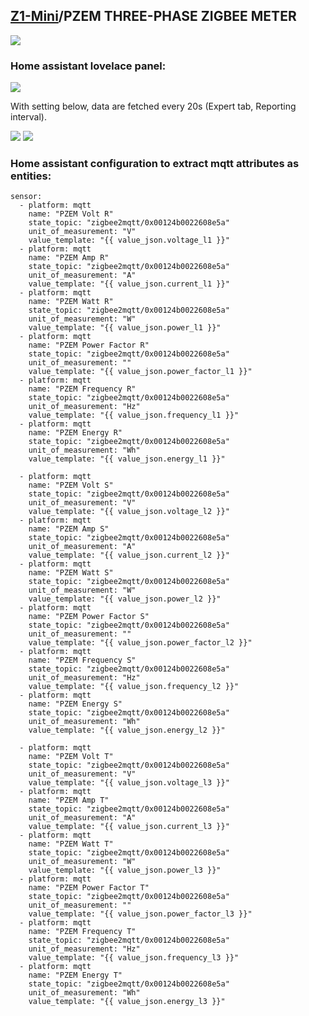 ## [Z1-Mini](https://gio-dot.github.io/Z1-Mini/)/PZEM THREE-PHASE ZIGBEE METER

<img src="https://github.com/Gio-dot/Z1-Mini/blob/gh-pages/images/Z1%20Mini-3xPZEM-016_bb-900PX.png?raw=true">

### Home assistant lovelace panel:

<img src="https://github.com/Gio-dot/Z1-Mini/blob/gh-pages/images/PZEM-Zigbee-trifase-lovelace.png?raw=true">

With setting below, data are fetched every 20s (Expert tab, Reporting interval).

<img src="https://github.com/Gio-dot/Z1-Mini/blob/gh-pages/images/Firmware%20configurator%203xpzem.png?raw=true">

<img src="https://github.com/Gio-dot/Z1-Mini/blob/gh-pages/images/Firmware%20configurator%203xpzem-expert.png?raw=true">

### Home assistant configuration to extract mqtt attributes as entities:

 ```
 sensor:
   - platform: mqtt
     name: "PZEM Volt R"
     state_topic: "zigbee2mqtt/0x00124b0022608e5a"
     unit_of_measurement: "V"
     value_template: "{{ value_json.voltage_l1 }}"
   - platform: mqtt
     name: "PZEM Amp R"
     state_topic: "zigbee2mqtt/0x00124b0022608e5a"
     unit_of_measurement: "A"
     value_template: "{{ value_json.current_l1 }}"
   - platform: mqtt
     name: "PZEM Watt R"
     state_topic: "zigbee2mqtt/0x00124b0022608e5a"
     unit_of_measurement: "W"
     value_template: "{{ value_json.power_l1 }}"
   - platform: mqtt
     name: "PZEM Power Factor R"
     state_topic: "zigbee2mqtt/0x00124b0022608e5a"
     unit_of_measurement: ""
     value_template: "{{ value_json.power_factor_l1 }}"
   - platform: mqtt
     name: "PZEM Frequency R"
     state_topic: "zigbee2mqtt/0x00124b0022608e5a"
     unit_of_measurement: "Hz"
     value_template: "{{ value_json.frequency_l1 }}" 
   - platform: mqtt
     name: "PZEM Energy R"
     state_topic: "zigbee2mqtt/0x00124b0022608e5a"
     unit_of_measurement: "Wh"
     value_template: "{{ value_json.energy_l1 }}"  

   - platform: mqtt
     name: "PZEM Volt S"
     state_topic: "zigbee2mqtt/0x00124b0022608e5a"
     unit_of_measurement: "V"
     value_template: "{{ value_json.voltage_l2 }}"
   - platform: mqtt
     name: "PZEM Amp S"
     state_topic: "zigbee2mqtt/0x00124b0022608e5a"
     unit_of_measurement: "A"
     value_template: "{{ value_json.current_l2 }}"
   - platform: mqtt
     name: "PZEM Watt S"
     state_topic: "zigbee2mqtt/0x00124b0022608e5a"
     unit_of_measurement: "W"
     value_template: "{{ value_json.power_l2 }}"
   - platform: mqtt
     name: "PZEM Power Factor S"
     state_topic: "zigbee2mqtt/0x00124b0022608e5a"
     unit_of_measurement: ""
     value_template: "{{ value_json.power_factor_l2 }}"
   - platform: mqtt
     name: "PZEM Frequency S"
     state_topic: "zigbee2mqtt/0x00124b0022608e5a"
     unit_of_measurement: "Hz"
     value_template: "{{ value_json.frequency_l2 }}" 
   - platform: mqtt
     name: "PZEM Energy S"
     state_topic: "zigbee2mqtt/0x00124b0022608e5a"
     unit_of_measurement: "Wh"
     value_template: "{{ value_json.energy_l2 }}" 

   - platform: mqtt
     name: "PZEM Volt T"
     state_topic: "zigbee2mqtt/0x00124b0022608e5a"
     unit_of_measurement: "V"
     value_template: "{{ value_json.voltage_l3 }}"
   - platform: mqtt
     name: "PZEM Amp T"
     state_topic: "zigbee2mqtt/0x00124b0022608e5a"
     unit_of_measurement: "A"
     value_template: "{{ value_json.current_l3 }}"
   - platform: mqtt
     name: "PZEM Watt T"
     state_topic: "zigbee2mqtt/0x00124b0022608e5a"
     unit_of_measurement: "W"
     value_template: "{{ value_json.power_l3 }}"
   - platform: mqtt
     name: "PZEM Power Factor T"
     state_topic: "zigbee2mqtt/0x00124b0022608e5a"
     unit_of_measurement: ""
     value_template: "{{ value_json.power_factor_l3 }}"
   - platform: mqtt
     name: "PZEM Frequency T"
     state_topic: "zigbee2mqtt/0x00124b0022608e5a"
     unit_of_measurement: "Hz"
     value_template: "{{ value_json.frequency_l3 }}" 
   - platform: mqtt
     name: "PZEM Energy T"
     state_topic: "zigbee2mqtt/0x00124b0022608e5a"
     unit_of_measurement: "Wh"
     value_template: "{{ value_json.energy_l3 }}"   
    
    
  ```

